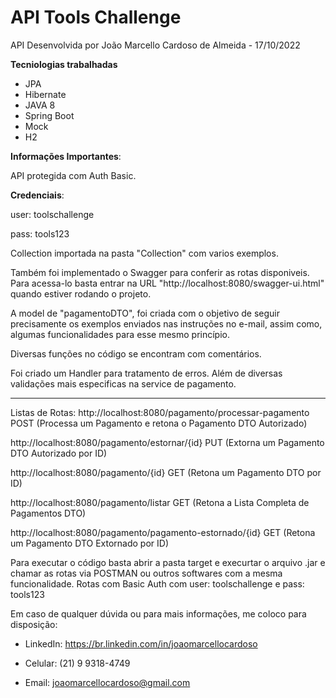 # API Tools Challenge
API Desenvolvida por João Marcello Cardoso de Almeida - 17/10/2022

**Tecniologias trabalhadas**

- JPA
- Hibernate
- JAVA 8
- Spring Boot
- Mock
- H2

**Informações Importantes**:

API protegida com Auth Basic.

**Credenciais**: 

user: toolschallenge

pass: tools123

Collection importada na pasta "Collection" com varios exemplos.

Também foi implementado o Swagger para conferir as rotas disponiveis. Para acessa-lo basta entrar na URL "http://localhost:8080/swagger-ui.html" quando estiver rodando o projeto.


A model de "pagamentoDTO", foi criada com o objetivo de seguir precisamente os exemplos enviados nas instruções no e-mail, assim como, algumas funcionalidades para esse mesmo princípio.

Diversas funções no código se encontram com comentários.

Foi criado um Handler para tratamento de erros. Além de diversas validações mais especificas na service de pagamento.

-------------------------------------------------------------------------------------------------

Listas de Rotas:
http://localhost:8080/pagamento/processar-pagamento POST (Processa um Pagamento e retona o Pagamento DTO Autorizado)

http://localhost:8080/pagamento/estornar/{id} PUT (Extorna um Pagamento DTO Autorizado por ID)

http://localhost:8080/pagamento/{id} GET (Retona um Pagamento DTO por ID)

http://localhost:8080/pagamento/listar GET (Retona a Lista Completa de Pagamentos DTO)

http://localhost:8080/pagamento/pagamento-estornado/{id} GET (Retona um Pagamento DTO Extornado por ID)



Para executar o código basta abrir a pasta target e execurtar o arquivo .jar e chamar as rotas via POSTMAN ou outros softwares com a mesma funcionalidade.
Rotas com Basic Auth com user: toolschallenge e pass: tools123

Em caso de qualquer dúvida ou para mais informações, me coloco para disposição:

- LinkedIn: https://br.linkedin.com/in/joaomarcellocardoso

- Celular: (21) 9 9318-4749

- Email: joaomarcellocardoso@gmail.com


